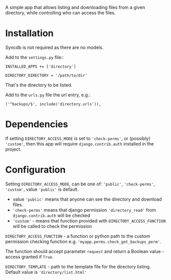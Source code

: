 A simple app that allows listing and downloading files from a given directory, 
while controlling who can access the files.

Installation
============
Syncdb is not required as there are no models.

Add to the `settings.py` file::

    INSTALLED_APPS += ['directory']

    DIRECTORY_DIRECTORY = '/path/to/dir'

That's the directory to be listed.

Add to the `urls.py` file the url entry, e.g.:

    ('^backups/$', include('directory.urls')),

Dependencies
============
If setting `DIRECTORY_ACCESS_MODE` is set to `'check-perms'`, or (possibly) `'custom'`,
then this app will require `django.contrib.auth` installed in the project.

Configuration
=============

Setting `DIRECTORY_ACCESS_MODE`, can be one of: `'public'`, `'check-perms'`, `'custom'`,
value `'public'` is default.

* value `'public'` means that anyone can see the directory and download files.
* `'check-perms'` means that django permission `'directory_read'` from `django.contrib.auth` will be checked
* `'custom'` - means that function provided with `DIRECTORY_ACCESS_FUNCTION` will be called to check the permission

`DIRECTORY_ACCESS_FUNCTION` - a function or python path to the custom permission checking function e.g. `'myapp.perms.check_get_backups_perm'`.

The function should accept parameter `request` and return a Boolean value - access granted if `True`.

`DIRECTORY_TEMPLATE` - path to the template file for the directory listing. Default value
is `'directory/list.html'`
